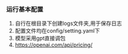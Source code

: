 ### 运行基本配置
1. 自行在根目录下创建logs文件夹,用于保存日志
2. 配置文件均在config/setting.yaml下
3. 模型采用gpt直接调包
4. https://openai.com/api/pricing/